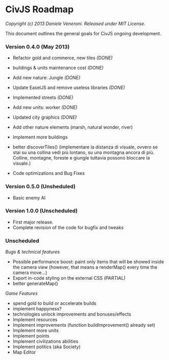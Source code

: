 # CivJS Roadmap

_Copyright (c) 2013 Daniele Veneroni. Released under MIT License._

This document outlines the general goals for CivJS ongoing development.

### Version 0.4.0 (May 2013)

* Refactor gold and commerce, new tiles _(DONE)_
* buildings & units maintenance cost _(DONE)_
* Add new nature: Jungle _(DONE)_
* Update EaselJS and remove useless libraries _(DONE)_
* Implemented streets _(DONE)_
* Add new units: worker _(DONE)_
* Updated city graphics _(DONE)_

* Add other nature elements (marsh, natural wonder, river)
* Implement more buildings
* better discoverTiles() (implementare la distanza di visuale, ovvero se stai su una collina vedi più lontano, su una montagna ancora di più. Colline, montagne, foreste e giungle tuttavia possono bloccare la visuale.)
* Code optimizations and Bug Fixes

### Version 0.5.0 (Unsheduled)

* Basic enemy AI

### Version 1.0.0 (Unscheduled)

* First major release.
* Complete revision of the code for bugfix and tweaks

### Unscheduled

_Bugs & technical features_

* Possible performance boost: paint only items that will be showed inside the camera view (however, that means a renderMap() every time the camera move...)
* Export in-code styling on the external CSS _(PARTIAL)_
* better generateMap()

_Game Features_

* spend gold to build or accelerate builds
* implement happyness?
* technologies unlock improvements and bonuses/effects
* Implement resources
* Implement improvements (function buildImprovement() already set)
* Implement more units
* Implement points
* Implement civilizations abilities
* Implement politics (aka Society)
* Map Editor
